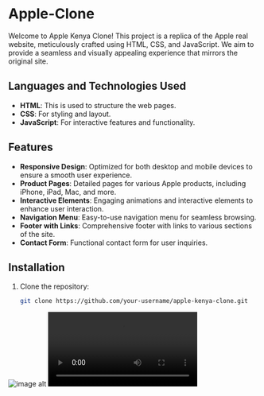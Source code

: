 # Apple-Clone
Welcome to Apple Kenya Clone! This project is a replica of the Apple real website, meticulously crafted using HTML, CSS, and JavaScript. We aim to provide a seamless and visually appealing experience that mirrors the original site.

## Languages and Technologies Used
- **HTML**: This is used to structure the web pages.
- **CSS**: For styling and layout.
- **JavaScript**: For interactive features and functionality.

## Features
- **Responsive Design**: Optimized for both desktop and mobile devices to ensure a smooth user experience.
- **Product Pages**: Detailed pages for various Apple products, including iPhone, iPad, Mac, and more.
- **Interactive Elements**: Engaging animations and interactive elements to enhance user interaction.
- **Navigation Menu**: Easy-to-use navigation menu for seamless browsing.
- **Footer with Links**: Comprehensive footer with links to various sections of the site.
- **Contact Form**: Functional contact form for user inquiries.

## Installation
1. Clone the repository:
   ```bash
   git clone https://github.com/your-username/apple-kenya-clone.git
![image alt](https://github.com/M-tech-cmd/Apple-Clone/blob/b8db511aeb16e4582406ac707554b010eaea378d/Screenshot_12-12-2024_21463_127.0.0.1.jpeg)
![image alt](https://github.com/M-tech-cmd/Apple-Clone/blob/0cca17e1ebac3036685a99c5120305e7e0a9a660/InShot_20241213_152907694.mp4)
